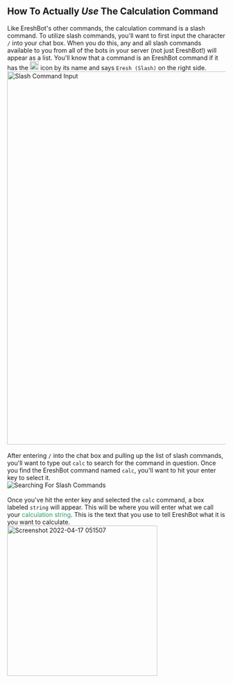 ## How To Actually *Use* The Calculation Command
Like EreshBot's other commands, the calculation command is a slash command.
To utilize slash commands, you'll want to first input the character `/` into your chat box.
When you do this, any and all slash commands available to you from all of the bots in your server
(not just EreshBot!) will appear as a list. You'll know that a command is an EreshBot command if it has the 
<img width="20" alt="EreshBot Avatar" src="https://cdn.discordapp.com/avatars/912209452596363325/1ae321df6d8233616edf7b7504bf1dec.png"> 
icon by its name and says `Eresh (Slash)` on the right side. 
<br>
<img width="859" alt="Slash Command Input" src="https://user-images.githubusercontent.com/56235026/163707477-683a498c-5d50-400a-a298-573538b2cf9a.png">
<br>
<br>
After entering `/` into the chat box and pulling up the list of slash commands, you'll want to type out `calc` 
to search for the command in question. Once you find the EreshBot command named `calc`, you'll want to hit your enter
key to select it.
<br>
<img src="https://user-images.githubusercontent.com/56235026/163707996-c863c0c2-561f-4b4d-ae19-ecaa81d8fa26.gif" alt="Searching For Slash Commands">
<br>
<br>
Once you've hit the enter key and selected the `calc` command, a box labeled `string` will appear. This will be where 
you will enter what we call your
<span style="color: #209e5f"> calculation string</span>. This is the text that you use to tell EreshBot what it is you
want to calculate.
<br>
<img width="346" alt="Screenshot 2022-04-17 051507" src="https://user-images.githubusercontent.com/56235026/163708289-ef16a5c9-d8df-4d6b-8aba-e5953631bef1.png">